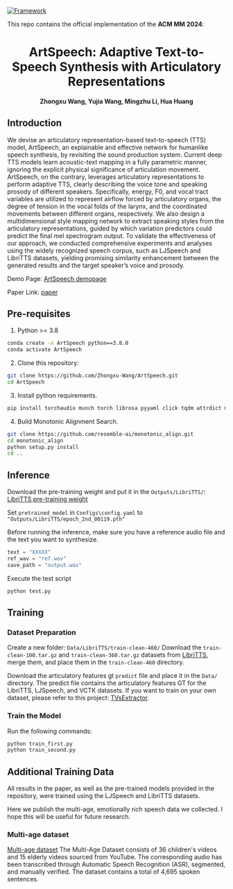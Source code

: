 [![Framework](https://img.shields.io/badge/PyTorch-%23EE4C2C.svg?&logo=PyTorch&logoColor=white)](https://pytorch.org/)

This repo contains the official implementation of the **ACM MM 2024**:

<div align="center">
<h1>
<b>
ArtSpeech: Adaptive Text-to-Speech Synthesis with Articulatory Representations
</b>
</h1>
<h4>
<b>
Zhongxu Wang, Yujia Wang, Mingzhu Li, Hua Huang
</b>
</h4>
</div>

## Introduction

We devise an articulatory representation-based text-to-speech (TTS) model, ArtSpeech, an explainable and effective network for humanlike speech synthesis, by revisiting the sound production system. Current deep TTS models learn acoustic-text mapping in a fully parametric manner, ignoring the explicit physical significance of articulation movement. ArtSpeech, on the contrary, leverages articulatory representations to perform adaptive TTS, clearly describing the voice tone and speaking prosody of different speakers. Specifically, energy, F0, and vocal tract variables are utilized to represent airflow forced by articulatory organs, the degree of tension in the vocal folds of the larynx, and the coordinated movements between different organs, respectively. We also design a multidimensional style mapping network to extract speaking styles from the articulatory representations, guided by which variation predictors could predict the final mel spectrogram output. To validate the effectiveness of our approach, we conducted comprehensive experiments and analyses using the widely recognized speech corpus, such as LJSpeech and LibriTTS datasets, yielding promising similarity enhancement between the generated results and the target speaker’s voice and prosody.

Demo Page: <a href="https://zhongxu-wang.github.io/artspeeech.demopage/" target="_blank">ArtSpeech demopage</a>

Paper Link: <a href="https://dl.acm.org/doi/10.1145/3664647.3681097" target="_blank">paper</a>

## Pre-requisites

1. Python >= 3.8
```bash
conda create -n ArtSpeech python==3.8.0
conda activate ArtSpeech
```

2. Clone this repository:
```bash
git clone https://github.com/Zhongxu-Wang/ArtSpeech.git
cd ArtSpeech
```

3. Install python requirements.
```bash
pip install torchaudio munch torch librosa pyyaml click tqdm attrdict matplotlib tensorboard Cython
``` 

4. Build Monotonic Alignment Search.
```bash
git clone https://github.com/resemble-ai/monotonic_align.git
cd monotonic_align
python setup.py install
cd ..
```

## Inference

Download the pre-training weight and put it in the `Outputs/LibriTTS/`: <a href="https://drive.google.com/file/d/1_c07vqqd_102e2y73v5jTGJbptcukRCh/view?usp=sharing" target="_blank">LibriTTS pre-training weight</a>

Set `pretrained_model` in `Configs\config.yaml` to `"Outputs/LibriTTS/epoch_2nd_00119.pth"`

Before running the inference, make sure you have a reference audio file and the text you want to synthesize. 
```python
text = "XXXXX"
ref_wav = "ref.wav"
save_path = "output.wav"
```
Execute the test script
```bash
python test.py
```

## Training
### Dataset Preparation

Create a new folder: `Data/LibriTTS/train-clean-460/`
Download the `train-clean-100.tar.gz` and `train-clean-360.tar.gz` datasets from <a href="https://www.openslr.org/60/" target="_blank">LibriTTS</a>, merge them, and place them in the `train-clean-460` directory.

Download the articulatory features gt `predict` file and place it in the `Data/` directory. The predict file contains the articulatory features GT for the LibriTTS, LJSpeech, and VCTK datasets. If you want to train on your own dataset, please refer to this project: <a href="https://github.com/Zhongxu-Wang/TVsExtractor" target="_blank">TVsExtractor</a>.

### Train the Model

Run the following commands:
```bash
python train_first.py
python train_second.py
```
## Additional Training Data

All results in the paper, as well as the pre-trained models provided in the repository, were trained using the LJSpeech and LibriTTS datasets.

Here we publish the multi-age, emotionally rich speech data we collected. I hope this will be useful for future research.

### Multi-age dataset
<a href="https://drive.google.com/drive/folders/1XlCWqwI1tCL8Xhd-tpjeRAv4Pm7WnzJL?usp=drive_link" target="_blank">Multi-age dataset</a>
The Multi-Age Dataset consists of 36 children's videos and 15 elderly videos sourced from YouTube.  The corresponding audio has been transcribed through Automatic Speech Recognition (ASR), segmented, and manually verified.  The dataset contains a total of 4,695 spoken sentences.
